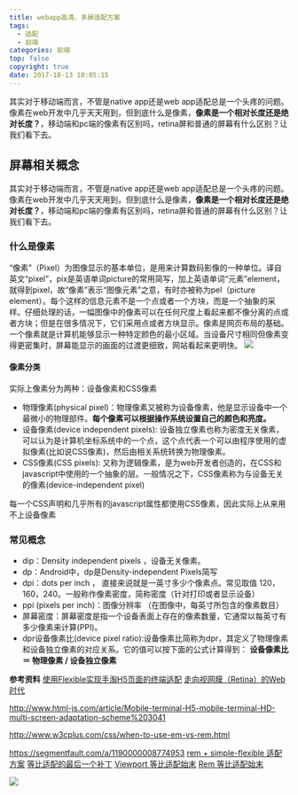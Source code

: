 ```yaml
---
title: webapp高清、多屏适配方案
tags:
  - 适配
  - 前端
categories: 前端
top: false
copyright: true
date: 2017-10-13 10:05:15
---
```

其实对于移动端而言，不管是native app还是web app适配总是一个头疼的问题。像素在web开发中几乎天天用到，但到底什么是像素，**像素是一个相对长度还是绝对长度？**，移动端和pc端的像素有区别吗，retina屏和普通的屏幕有什么区别？让我们看下去。
<!--more-->
## 屏幕相关概念
其实对于移动端而言，不管是native app还是web app适配总是一个头疼的问题。像素在web开发中几乎天天用到，但到底什么是像素，**像素是一个相对长度还是绝对长度？**，移动端和pc端的像素有区别吗，retina屏和普通的屏幕有什么区别？让我们看下去。

### 什么是像素
“像素”（Pixel）为图像显示的基本单位，是用来计算数码影像的一种单位。译自英文“pixel”，pix是英语单词picture的常用简写，加上英语单词“元素”element，就得到pixel，故“像素”表示“图像元素”之意，有时亦被称为pel（picture element）。每个这样的信息元素不是一个点或者一个方块，而是一个抽象的采样。仔细处理的话，一幅图像中的像素可以在任何尺度上看起来都不像分离的点或者方块；但是在很多情况下，它们采用点或者方块显示。像素是网页布局的基础。一个像素就是计算机能够显示一种特定颜色的最小区域。当设备尺寸相同但像素变得更密集时，屏幕能显示的画面的过渡更细致，网站看起来更明快。
![](http://oankigr4l.bkt.clouddn.com/201805211521_476.png)

#### 像素分类
实际上像素分为两种：设备像素和CSS像素
* 物理像素(physical pixel)：物理像素又被称为设备像素，他是显示设备中一个最微小的物理部件。**每个像素可以根据操作系统设置自己的颜色和亮度。**
* 设备像素(device independent pixels): 设备独立像素也称为密度无关像素，可以认为是计算机坐标系统中的一个点，这个点代表一个可以由程序使用的虚拟像素(比如说CSS像素)，然后由相关系统转换为物理像素。
* CSS像素(CSS pixels): 又称为逻辑像素，是为web开发者创造的，在CSS和javascript中使用的一个抽象的层。一般情况之下，CSS像素称为与设备无关的像素(device-independent pixel)

每一个CSS声明和几乎所有的javascript属性都使用CSS像素，因此实际上从来用不上设备像素 

### 常见概念
* dip：Density independent pixels ，设备无关像素。
* dp：Android中，dp是Density-independent Pixels简写
* dpi：dots per inch ， 直接来说就是一英寸多少个像素点。常见取值 120，160，240。一般称作像素密度，简称密度（针对打印或者显示设备）
* ppi (pixels per inch)：图像分辨率 （在图像中，每英寸所包含的像素数目）
* 屏幕密度：屏幕密度是指一个设备表面上存在的像素数量，它通常以每英寸有多少像素来计算(PPI)。
* dpr设备像素比(device pixel ratio):设备像素比简称为dpr，其定义了物理像素和设备独立像素的对应关系。它的值可以按下面的公式计算得到：
**设备像素比 ＝ 物理像素 / 设备独立像素**


**参考资料**
[使用Flexible实现手淘H5页面的终端适配](https://github.com/amfe/article/issues/17)
[走向视网膜（Retina）的Web时代](http://www.w3cplus.com/css/towards-retina-web.html)

http://www.html-js.com/article/Mobile-terminal-H5-mobile-terminal-HD-multi-screen-adaptation-scheme%203041

http://www.w3cplus.com/css/when-to-use-em-vs-rem.html

https://segmentfault.com/a/1190000008774953
[rem + simple-flexible 适配方案](https://juejin.im/post/5b0a9f266fb9a07aa114a908)
[等比适配的最后一个补丁](https://juejin.im/post/5b1dc52de51d4506907b52b3)
[Viewport 等比适配始末](https://juejin.im/post/5936cb1b0ce46300573d67ae)
[Rem 等比适配始末](https://juejin.im/post/5939444d5c497d006b65db53)

![](http://oankigr4l.bkt.clouddn.com/wexin.png)